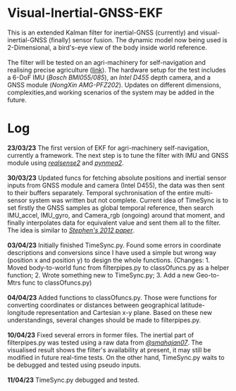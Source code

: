 # Visual-Inertial-GNSS-EKF
This is an extended Kalman filter for inertial-GNSS (currently) and visual-inertial-GNSS (finally) sensor fusion. The dynamic model now being used is 2-Dimensional, a bird's-eye view of the body inside world reference.<br /><br />
The filter will be tested on an agri-machinery for self-navigation and realising precise agriculture ([link](https://github.com/Jingxu-Li/Weed-Detector)). The hardware setup for the test includes a 6-DoF IMU (*Bosch BMI055/085*), an *Intel D455* depth camera, and a GNSS module (*NongXin AMG-PFZ202*). Updates on different dimensions, complexities,and working scenarios of the system may be added in the future.


# Log
**23/03/23** The first version of EKF for agri-machinery self-navigation, currently a framework. The next step is to tune the filter with IMU and GNSS module using [*realsense2*](https://github.com/IntelRealSense/librealsense) and [*pynmea2*](https://github.com/Knio/pynmea2).<br /><br />
**30/03/23** Updated funcs for fetching absolute positions and inertial sensor inputs from GNSS module and camera (Intel D455), the data was then sent to their buffers separately. Temporal sychronisation of the entire multi-sensor system was written but not complete. Current idea of TimeSync is to set firstly the GNSS samples as global temporal reference, then search IMU_accel, IMU_gyro, and Camera_rgb (ongoing) around that moment, and finally interpolates data for equivalent value and sent them all to the filter. The idea is similar to [*Stephen's 2012 paper*](https://ieeexplore.ieee.org/abstract/document/6696917).<br /><br />
**03/04/23** Initially finished TimeSync.py. Found some errors in coordinate descriptions and conversions since I have used a simple but wrong way (position x and position y) to design the whole functions. (Changes: 1. Moved body-to-world func from filterpipes.py to classOfuncs.py as a helper function; 2. Wrote something new to TimeSync.py; 3. Add a new Geo-to-Mtrs func to classOfuncs.py)<br /><br />
**04/04/23** Added functions to classOfuncs.py. Those were functions for converting coordinates or distances between geographical latitude-longitude representation and Cartesian x-y plane. Based on these new understandings, several changes should be made to filterpipes.py.<br /><br />
**10/04/23** Fixed several errors in former files. The inertial part of filterpipes.py was tested using a raw data from [*@smahajan07*](https://github.com/smahajan07/sensor-fusion). The visualised result shows the filter's availability at present, it may still be modified in future real-time tests. On the other hand, TimeSync.py waits to be debugged and tested using pseudo inputs.<br /><br />
**11/04/23** TimeSync.py debugged and tested.
